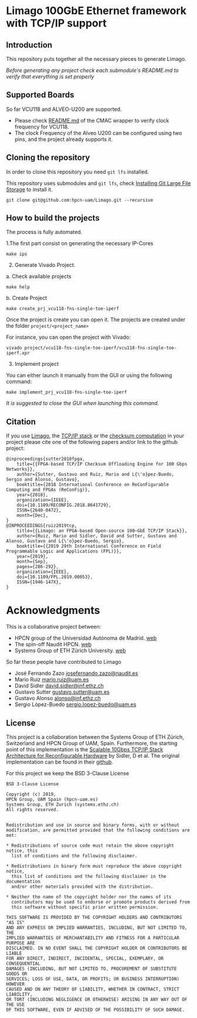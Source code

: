 # Limago 100GbE Ethernet framework with TCP/IP support

## Introduction

This repository puts together all the necessary pieces to generate Limago.

*Before generating any project check each submodule's README.md to verify that everything is set properly*

## Supported Boards

So far VCU118 and ALVEO-U200 are supported. 

- Please check [README.md](submodules/cmac/README.md) of the CMAC wrapper to verify clock frequency for VCU118.
- The clock Frequency of the Alveo U200 can be configured using two pins, and the project already supports it.

## Cloning the repository

In order to clone this repository you need `git lfs` installed. 

This repository uses submodules and `git lfs`, check [Installing Git Large File Storage](https://help.github.com/en/articles/installing-git-large-file-storage) to install it.

```
git clone git@github.com:hpcn-uam/Limago.git --recursive
```

## How to build the projects

The process is fully automated.

1.The first part consist on generating the necessary IP-Cores
```
make ips
```

2. Generate Vivado Project.

a. Check available projects
```
make help
```

b. Create Project
```
make create_prj_vcu118-fns-single-toe-iperf
```

Once the project is create you can open it. The projects are created under the folder `project/<project_name>`

For instance, you can open the project with Vivado:

```
vivado project/vcu118-fns-single-toe-iperf/vcu118-fns-single-toe-iperf.xpr
```

3. Implement project 

You can either launch it manually from the GUI or using the following command:

```
make implement_prj_vcu118-fns-single-toe-iperf
```

*It is suggested to close the GUI when launching this command.*


## Citation
If you use [Limago](https://ieeexplore.ieee.org/document/8891991), the [TCP/IP stack](https://github.com/hpcn-uam/100G-fpga-network-stack-core) or the [checksum computation](https://github.com/hpcn-uam/efficient_checksum-offload-engine) in your project please cite one of the following papers and/or link to the github project:

```
@inproceedings{sutter2018fpga,
    title={{FPGA-based TCP/IP Checksum Offloading Engine for 100 Gbps Networks}},
    author={Sutter, Gustavo and Ruiz, Mario and L{\'o}pez-Buedo, Sergio and Alonso, Gustavo},
    booktitle={2018 International Conference on ReConFigurable Computing and FPGAs (ReConFig)},
    year={2018},
    organization={IEEE},
    doi={10.1109/RECONFIG.2018.8641729},
    ISSN={2640-0472},
    month={Dec},
}
@INPROCEEDINGS{ruiz2019tcp, 
    title={{Limago: an FPGA-based Open-source 100~GbE TCP/IP Stack}}, 
    author={Ruiz, Mario and Sidler, David and Sutter, Gustavo and Alonso, Gustavo and L{\'o}pez-Buedo, Sergio},
    booktitle={{2019 29th International Conference on Field Programmable Logic and Applications (FPL)}}, 
    year={2019},
    month={Sep},
    pages={286-292}, 
    organization={IEEE},
    doi={10.1109/FPL.2019.00053},
    ISSN={1946-147X}, 
}
```

# Acknowledgments

This is a collaborative project between: 
- HPCN group of the  Universidad Autónoma de Madrid. [web](http://www.hpcn-uam.es/)
- The spin-off Naudit HPCN. [web](http://www.naudit.es/en/)
- Systems Group of ETH Zürich University. [web](https://www.systems.ethz.ch/)

So far these people have contributed to Limago
- José Fernando Zazo josefernando.zazo@naudit.es
- Mario Ruiz mario.ruiz@uam.es
- David Sidler david.sidler@inf.ethz.ch
- Gustavo Sutter gustavo.sutter@uam.es
- Gustavo Alonso alonso@inf.ethz.ch
- Sergio López-Buedo sergio.lopez-buedo@uam.es

## License

This project is a collaboration between the Systems Group of ETH Zürich, Switzerland and HPCN Group of UAM, Spain. Furthermore, the starting point of this implementation is the [Scalable 10Gbps TCP/IP Stack Architecture for Reconfigurable Hardware](https://ieeexplore.ieee.org/abstract/document/7160037) by Sidler, D et al. The original implementation can be found in their [github](https://github.com/fpgasystems/fpga-network-stack).

For this project we keep the BSD 3-Clause License

```
BSD 3-Clause License

Copyright (c) 2019, 
HPCN Group, UAM Spain (hpcn-uam.es)
Systems Group, ETH Zurich (systems.ethz.ch)
All rights reserved.


Redistribution and use in source and binary forms, with or without
modification, are permitted provided that the following conditions are met:

* Redistributions of source code must retain the above copyright notice, this
  list of conditions and the following disclaimer.

* Redistributions in binary form must reproduce the above copyright notice,
  this list of conditions and the following disclaimer in the documentation
  and/or other materials provided with the distribution.

* Neither the name of the copyright holder nor the names of its
  contributors may be used to endorse or promote products derived from
  this software without specific prior written permission.

THIS SOFTWARE IS PROVIDED BY THE COPYRIGHT HOLDERS AND CONTRIBUTORS "AS IS"
AND ANY EXPRESS OR IMPLIED WARRANTIES, INCLUDING, BUT NOT LIMITED TO, THE
IMPLIED WARRANTIES OF MERCHANTABILITY AND FITNESS FOR A PARTICULAR PURPOSE ARE
DISCLAIMED. IN NO EVENT SHALL THE COPYRIGHT HOLDER OR CONTRIBUTORS BE LIABLE
FOR ANY DIRECT, INDIRECT, INCIDENTAL, SPECIAL, EXEMPLARY, OR CONSEQUENTIAL
DAMAGES (INCLUDING, BUT NOT LIMITED TO, PROCUREMENT OF SUBSTITUTE GOODS OR
SERVICES; LOSS OF USE, DATA, OR PROFITS; OR BUSINESS INTERRUPTION) HOWEVER
CAUSED AND ON ANY THEORY OF LIABILITY, WHETHER IN CONTRACT, STRICT LIABILITY,
OR TORT (INCLUDING NEGLIGENCE OR OTHERWISE) ARISING IN ANY WAY OUT OF THE USE
OF THIS SOFTWARE, EVEN IF ADVISED OF THE POSSIBILITY OF SUCH DAMAGE.
```